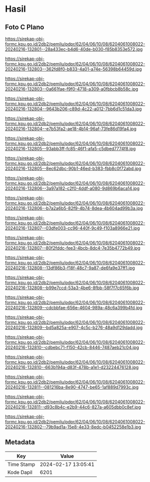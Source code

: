 # Hasil

## Foto C Plano

https://sirekap-obj-formc.kpu.go.id/2db2/pemilu/pdpr/62/04/06/10/08/6204061008022-20240216-132801--28a433ec-b4d6-40de-b030-f85b8353e572.jpg

https://sirekap-obj-formc.kpu.go.id/2db2/pemilu/pdpr/62/04/06/10/08/6204061008022-20240216-132803--362fd8f0-b833-4a01-a74e-56398b64459d.jpg

https://sirekap-obj-formc.kpu.go.id/2db2/pemilu/pdpr/62/04/06/10/08/6204061008022-20240216-132803--0a661fae-f9f0-4718-a309-a0fbbcb8b58c.jpg

https://sirekap-obj-formc.kpu.go.id/2db2/pemilu/pdpr/62/04/06/10/08/6204061008022-20240216-132804--9643b206-c89d-4c22-a012-7bb6d1c51da3.jpg

https://sirekap-obj-formc.kpu.go.id/2db2/pemilu/pdpr/62/04/06/10/08/6204061008022-20240216-132804--e7b53fa2-ae18-4b14-96af-73fe86d19fa4.jpg

https://sirekap-obj-formc.kpu.go.id/2db2/pemilu/pdpr/62/04/06/10/08/6204061008022-20240216-132805--93abb3ff-fc85-46f1-afa5-c5dbed7774f8.jpg

https://sirekap-obj-formc.kpu.go.id/2db2/pemilu/pdpr/62/04/06/10/08/6204061008022-20240216-132805--8ec62dbc-90b1-46ed-b383-fbb8c0f72abd.jpg

https://sirekap-obj-formc.kpu.go.id/2db2/pemilu/pdpr/62/04/06/10/08/6204061008022-20240216-132806--3a97a182-c2f0-4ddf-a080-9d869b6aca14.jpg

https://sirekap-obj-formc.kpu.go.id/2db2/pemilu/pdpr/62/04/06/10/08/6204061008022-20240216-132806--b7a2a6b5-82f9-4b74-8dea-4b604ad99b3a.jpg

https://sirekap-obj-formc.kpu.go.id/2db2/pemilu/pdpr/62/04/06/10/08/6204061008022-20240216-132807--03dfe003-cc96-440f-9c49-f103a8966e21.jpg

https://sirekap-obj-formc.kpu.go.id/2db2/pemilu/pdpr/62/04/06/10/08/6204061008022-20240216-132807--80f2fddc-fee3-4bcb-8dc4-7e35b4772b49.jpg

https://sirekap-obj-formc.kpu.go.id/2db2/pemilu/pdpr/62/04/06/10/08/6204061008022-20240216-132808--13df86b3-f18f-48c7-9a87-de6fa9e37ff1.jpg

https://sirekap-obj-formc.kpu.go.id/2db2/pemilu/pdpr/62/04/06/10/08/6204061008022-20240216-132808--b99e7ccd-53a3-4be6-8fbb-58f7f7c65f6b.jpg

https://sirekap-obj-formc.kpu.go.id/2db2/pemilu/pdpr/62/04/06/10/08/6204061008022-20240216-132809--cdcbbfae-656e-4604-989a-48c6a399b4fd.jpg

https://sirekap-obj-formc.kpu.go.id/2db2/pemilu/pdpr/62/04/06/10/08/6204061008022-20240216-132809--bd5a825a-e907-4c5c-b276-48a9d129dadd.jpg

https://sirekap-obj-formc.kpu.go.id/2db2/pemilu/pdpr/62/04/06/10/08/6204061008022-20240216-132810--cdbebc71-f150-42cb-8446-7487aeb21c04.jpg

https://sirekap-obj-formc.kpu.go.id/2db2/pemilu/pdpr/62/04/06/10/08/6204061008022-20240216-132810--663b194a-d83f-478b-a1e1-d23224476128.jpg

https://sirekap-obj-formc.kpu.go.id/2db2/pemilu/pdpr/62/04/06/10/08/6204061008022-20240216-132811--081216ba-8e90-4747-be65-1af889d7993c.jpg

https://sirekap-obj-formc.kpu.go.id/2db2/pemilu/pdpr/62/04/06/10/08/6204061008022-20240216-132811--d93c8b4c-e2b9-44c6-827a-a605dbb0c8ef.jpg

https://sirekap-obj-formc.kpu.go.id/2db2/pemilu/pdpr/62/04/06/10/08/6204061008022-20240216-132802--79b9ad1a-15e8-4e33-8edc-b0452258e1b3.jpg


## Metadata

| Key        | Value               |
| ---------- | ------------------- |
| Time Stamp | 2024-02-17 13:05:41 |
| Kode Dapil | 6201                |



